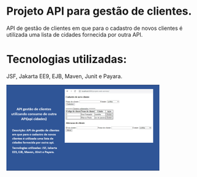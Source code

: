 # Projeto API para gestão de clientes.

API de gestão de clientes em que para o cadastro de novos clientes é utilizada uma lista de cidades fornecida por outra API.

# Tecnologias utilizadas:

JSF, Jakarta EE9, EJB, Maven, Junit e Payara.

<img src="https://github.com/fpreviatti/projeto-web-services-payara/blob/main/api-clientes.png" width="400px" height="auto">
